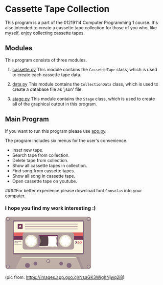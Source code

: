 # Cassette Tape Collection

This program is a part of the 01219114 Computer Programming 1 course. It's also
intended to create a cassette tape collection for those of you who, like
myself, enjoy collecting cassette tapes.

## Modules

This program consists of three modules.

1. [cassette.py](cassette.py)
   This module contains the `CassetteTape` class, which is used to create each
   cassette tape data.

2. [data.py](data.py)
   This module contains the `CollectionData` class, which is used to create a
   database file as 'json' file.

3. [stage.py](stage.py)
   This module contains the `Stage` class, which is used to create all of the
   graphical output in this program.

## Main Program

If you want to run this program please use [app.py](app.py).

The program includes six menus for the user's convenience.

* Inset new tape.
* Search tape from collection.
* Delete tape from collection.
* Show all cassette tapes in collection.
* Find song from cassette tapes.
* Show all song in cassette tape.
* Open cassette tape on youtube.

####For better experience please download font `Consolas` into your computer.

### I hope you find my work interesting :)

![screen](tape.gif)

(pic from: https://images.app.goo.gl/NsaGK3WighNjwq2i8)
